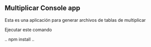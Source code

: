 ## Multiplicar Console app

Esta es una aplicación para generar archivos de tablas de multiplicar

Ejecutar este comando

..
npm install
..